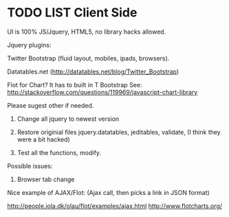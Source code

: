 TODO LIST Client Side
=========

UI is 100% JS/Jquery, HTML5, no library hacks allowed. 

Jquery plugins:
  
  Twitter Bootstrap (fluid layout, mobiles, ipads, browsers). 
  
  Datatables.net (http://datatables.net/blog/Twitter_Bootstrap)
  
  Flot for Chart? It has to built in T Bootstrap See: http://stackoverflow.com/questions/119969/javascript-chart-library
  

Please sugest other if needed.


1. Change all jquery to newest version

2. Restore originial files jquery.datatables, jeditables, validate, (I think they were a bit hacked)

3. Test all the functions, modify.

Possible issues: 

1. Browser tab change

Nice example of AJAX/Flot: (Ajax call, then picks a link in JSON format)

http://people.iola.dk/olau/flot/examples/ajax.html
http://www.flotcharts.org/


